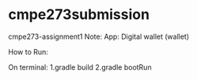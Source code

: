 cmpe273submission
=================

cmpe273-assignment1
Note: 
App: Digital wallet (wallet)

How to Run:

On terminal:
1.gradle build
2.gradle bootRun


